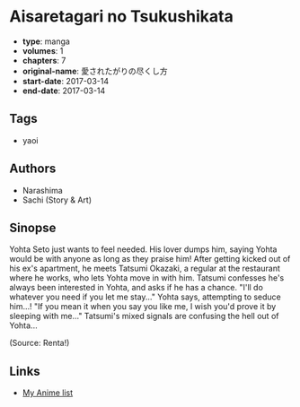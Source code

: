 # Aisaretagari no Tsukushikata

-   **type**: manga
-   **volumes**: 1
-   **chapters**: 7
-   **original-name**: 愛されたがりの尽くし方
-   **start-date**: 2017-03-14
-   **end-date**: 2017-03-14

## Tags

-   yaoi

## Authors

-   Narashima
-   Sachi (Story & Art)

## Sinopse

Yohta Seto just wants to feel needed. His lover dumps him, saying Yohta would be with anyone as long as they praise him! After getting kicked out of his ex's apartment, he meets Tatsumi Okazaki, a regular at the restaurant where he works, who lets Yohta move in with him. Tatsumi confesses he's always been interested in Yohta, and asks if he has a chance. "I'll do whatever you need if you let me stay..." Yohta says, attempting to seduce him...! "If you mean it when you say you like me, I wish you'd prove it by sleeping with me..." Tatsumi's mixed signals are confusing the hell out of Yohta...

(Source: Renta!)

## Links

-   [My Anime list](https://myanimelist.net/manga/111714/Aisaretagari_no_Tsukushikata)
